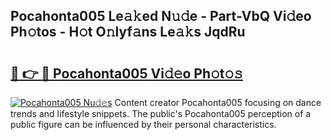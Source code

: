 ## Pocahonta005 Le𝚊𝚔ed N𝚞𝚍e - Part-VbQ Vi𝚍eo Ph𝚘tos - H𝚘t O𝚗lyf𝚊ns Le𝚊𝚔s JqdRu

# <h2><a href="http://hf1j1v7.feru.top/?c=Pocahonta005">🔗 👉 🔴 Pocahonta005 Vi𝚍𝚎o Ph𝚘t𝚘𝚜</a></h2>

[![Pocahonta005 Nu𝚍𝚎s](https://i.imgur.com/0TWrTi3.gif)](http://hf1j1v7.feru.top/?c=Pocahonta005)
Content creator Pocahonta005 focusing on dance trends and lifestyle snippets. The public's Pocahonta005 perception of a public figure can be influenced by their personal characteristics. 
